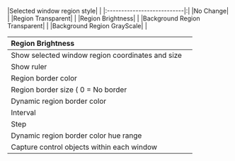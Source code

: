 |Selected window region style| |
|:---------------------------|:|
|No Change|  |
|Region Transparent|  |
|Region Brightness|  |
|Background Region Transparent|  |
|Background Region GrayScale|  |


|Region Brightness|   |
|:----------------|:--|
|Show selected window region coordinates and size |   |
|Show ruler |   |
|Region border color|   |
|Region border size ( 0 = No border |   |
|Dynamic region border color|   |
|Interval|   |
|Step|   |
|Dynamic region border color hue range|   |
|Capture control objects within each window|   |